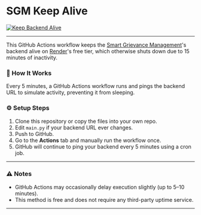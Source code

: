 # SGM Keep Alive

[![Keep Backend Alive](https://github.com/HackerKing5128/sgm-keep-alive/actions/workflows/sgm-keep-alive.yml/badge.svg)](https://github.com/HackerKing5128/sgm-keep-alive/actions)

---

This GitHub Actions workflow keeps the [Smart Grievance Management](https://github.com/HackerKing5128/smart-grievance-management)'s backend alive on [Render](https://render.com)'s free tier, which otherwise shuts down due to 15 minutes of inactivity.

### 🔧 How It Works

Every 5 minutes, a GitHub Actions workflow runs and pings the backend URL to simulate activity, preventing it from sleeping.


### ⚙️ Setup Steps

1. Clone this repository or copy the files into your own repo.
2. Edit `main.py` if your backend URL ever changes.
3. Push to GitHub.
4. Go to the **Actions** tab and manually run the workflow once.
5. GitHub will continue to ping your backend every 5 minutes using a cron job.

---
### ⚠️ Notes

- GitHub Actions may occasionally delay execution slightly (up to 5–10 minutes).
- This method is free and does not require any third-party uptime service.

---
